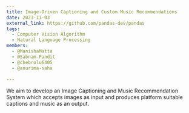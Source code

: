 ```yaml
---
title: Image-Driven Captioning and Custom Music Recommendations
date: 2023-11-03
external_link: https://github.com/pandas-dev/pandas
tags:
  - Computer Vision Algorithm
  - Natural Language Processing
members:
  - @ManishaMatta
  - @Sabnam-Pandit
  - @chebrolu6405
  - @anurima-saha
  
---
```


We aim to develop an Image Captioning and Music Recommendation System which accepts images as input and produces platform suitable captions and music as an output. 

<!--more-->
